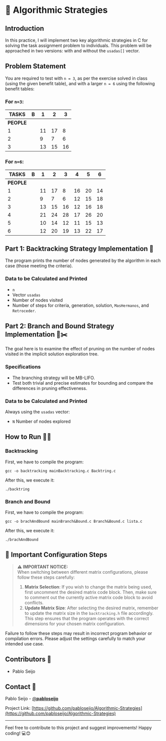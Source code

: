 # 🚀 Algorithmic Strategies

## Introduction
In this practice, I will implement two key algorithmic strategies in C for solving the task assignment problem to individuals. This problem will be approached in two versions: with and without the `usadas[]` vector.

## Problem Statement
You are required to test with `n = 3`, as per the exercise solved in class (using the given benefit table), and with a larger `n = 6` using the following benefit tables:

### For `n=3`:
| TASKS | B | 1 | 2 | 3 |
|-------|---|---|---|---|
| **PEOPLE** |   |   |   |
| 1     |    | 11| 17| 8 |
| 2     |    | 9 | 7 | 6 |
| 3     |    |13| 15| 16|

### For `n=6`:
| TASKS | B | 1 | 2 | 3 | 4 | 5 | 6 |
|-------|---|---|---|---|---|---|---|
| **PEOPLE** |   |   |   |   |   |   |
| 1     |    |11| 17| 8 | 16| 20| 14|   
| 2     |    |9 | 7 | 6 | 12| 15| 18|   
| 3     |    |13| 15| 16| 12| 16| 18|   
| 4     |    |21| 24| 28| 17| 26| 20|   
| 5     |    |10| 14| 12| 11| 15| 13|   
| 6     |    |12| 20| 19| 13| 22| 17|


## Part 1: Backtracking Strategy Implementation 🔄
The program prints the number of nodes generated by the algorithm in each case (those meeting the criteria).

### Data to be Calculated and Printed
- `n`
- Vector `usadas`
- Number of nodes visited
- Number of steps for criteria, generation, solution, `MasHermanos`, and `Retroceder`.

## Part 2: Branch and Bound Strategy Implementation 🌿✂️
The goal here is to examine the effect of pruning on the number of nodes visited in the implicit solution exploration tree.

### Specifications
- The branching strategy will be MB-LIFO.
- Test both trivial and precise estimates for bounding and compare the differences in pruning effectiveness.

### Data to be Calculated and Printed
Always using the `usadas` vector:
- `N` Number of nodes explored

## How to Run 🏃‍♂️
### Backtracking
First, we have to compile the program:

```
gcc -o backtracking mainBacktracking.c Backtring.c
```

After this, we execute it:

```
./backtring
```

### Branch and Bound

First, we have to compile the program:

```
gcc -o brachAndBound mainBranch&Bound.c Branch&Bound.c lista.c
```

After this, we execute it:

```
./brachAndBound
```

## 📝 Important Configuration Steps

> **⚠️ IMPORTANT NOTICE:**  
> When switching between different matrix configurations, please follow these steps carefully:
> 1. **Matrix Selection**: If you wish to change the matrix being used, first uncomment the desired matrix code block. Then, make sure to comment out the currently active matrix code block to avoid conflicts.
> 2. **Update Matrix Size**: After selecting the desired matrix, remember to update the matrix size in the `backtracking.h` file accordingly. This step ensures that the program operates with the correct dimensions for your chosen matrix configuration.

Failure to follow these steps may result in incorrect program behavior or compilation errors. Please adjust the settings carefully to match your intended use case.


## Contributors 👥
- Pablo Seijo

## Contact 📩

Pablo Seijo - [@__pabloseijo__](https://twitter.com/_pabloseijo_)

Project Link: [https://github.com/pabloseijo/Algorithmic-Strategies](https://github.com/pabloseijo/Algorithmic-Strategies)

---

Feel free to contribute to this project and suggest improvements! Happy coding! 💻😊
